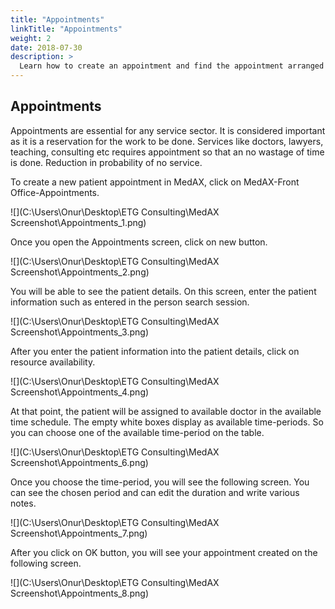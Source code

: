 ```yaml
---
title: "Appointments"
linkTitle: "Appointments"
weight: 2
date: 2018-07-30
description: >
  Learn how to create an appointment and find the appointment arranged
---
```


##  Appointments

Appointments are essential for any service sector. It is considered important as it is a reservation for the work to be done. Services like doctors, lawyers, teaching, consulting etc requires appointment so that an no wastage of time is done. Reduction in probability of no service.

To create a new patient appointment in MedAX, click on MedAX-Front Office-Appointments.


![](C:\Users\Onur\Desktop\ETG Consulting\MedAX Screenshot\Appointments_1.png)




Once you open the Appointments screen, click on new button.


![](C:\Users\Onur\Desktop\ETG Consulting\MedAX Screenshot\Appointments_2.png)


You will be able to see the patient details. On this screen, enter the patient information such as entered in the person search session.

![](C:\Users\Onur\Desktop\ETG Consulting\MedAX Screenshot\Appointments_3.png)


After you enter the patient information into the patient details, click on resource availability.


![](C:\Users\Onur\Desktop\ETG Consulting\MedAX Screenshot\Appointments_4.png)


At that point, the patient will be assigned to available doctor in the available time schedule. The empty white boxes display as available time-periods. So you can choose one of the available time-period on the table.


![](C:\Users\Onur\Desktop\ETG Consulting\MedAX Screenshot\Appointments_6.png)



Once you choose the time-period, you will see the following screen. You can see the chosen period and can edit the duration and write various notes.


![](C:\Users\Onur\Desktop\ETG Consulting\MedAX Screenshot\Appointments_7.png)


After you click on OK button, you will see your appointment created on the following screen.


![](C:\Users\Onur\Desktop\ETG Consulting\MedAX Screenshot\Appointments_8.png)





